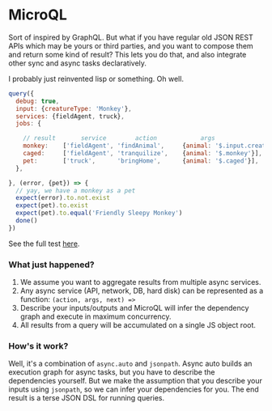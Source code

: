 # MicroQL

Sort of inspired by GraphQL.  But what if you have regular old JSON REST APIs which may be yours or third parties, and you want to compose them and return some kind of result?  This lets you do that, and also integrate other sync and async tasks declaratively.

I probably just reinvented lisp or something.  Oh well.

```js
query({
  debug: true,
  input: {creatureType: 'Monkey'},
  services: {fieldAgent, truck},
  jobs: {

    // result       service        action            args
    monkey:    ['fieldAgent', 'findAnimal',     {animal: '$.input.creatureType'}],
    caged:     ['fieldAgent', 'tranquilize',    {animal: '$.monkey'}],
    pet:       ['truck',      'bringHome',      {animal: '$.caged'}],
  },

}, (error, {pet}) => {
  // yay, we have a monkey as a pet
  expect(error).to.not.exist
  expect(pet).to.exist
  expect(pet).to.equal('Friendly Sleepy Monkey')
  done()
})
```

See the full test [here](test/series.js).

### What just happened?

1. We assume you want to aggregate results from multiple async services.
2. Any async service (API, network, DB, hard disk) can be represented as a function: `(action, args, next) =>`
3. Describe your inputs/outputs and MicroQL will infer the dependency graph and execute in maximum concurrency.
4. All results from a query will be accumulated on a single JS object root.

### How's it work?

Well, it's a combination of `async.auto` and `jsonpath`.  Async auto builds an execution graph for async tasks, but you have to describe the dependencies yourself.  But we make the assumption that you describe your inputs using `jsonpath`, so we can infer your dependencies for you.  The end result is a terse JSON DSL for running queries.
